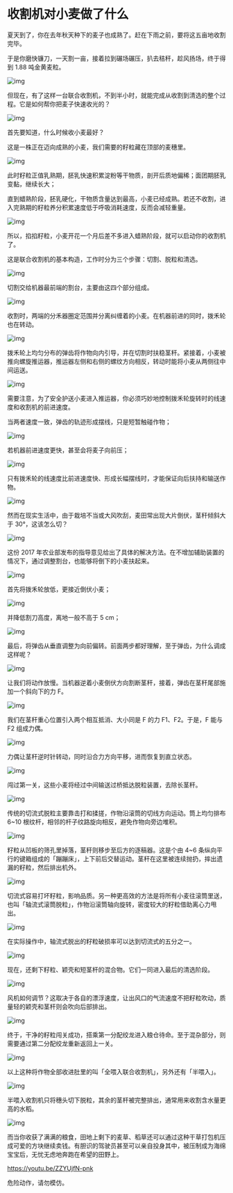 # 收割机对小麦做了什么

夏天到了，你在去年秋天种下的麦子也成熟了。赶在下雨之前，要将这五亩地收割完毕。

于是你磨快镰刀，一天割一亩，接着拉到碾场碾压，扒去秸秆，趁风扬场，终于得到 1.88 吨金黄麦粒。



![img](https://mmbiz.qpic.cn/mmbiz_gif/SlOqFKqEO4FicqrUv5MFW06wHQJ3oQEd1IYhmMB9XOICB3KDhNw1jHGElDGEVas5oh8Paa8fMyjxpvWBcLb4ahA/640?wx_fmt=gif)

但现在，有了这样一台联合收割机，不到半小时，就能完成从收割到清选的整个过程。它是如何帮你把麦子快速收光的？

![img](https://mmbiz.qpic.cn/mmbiz_gif/SlOqFKqEO4FicqrUv5MFW06wHQJ3oQEd10lNBx9k0qGyxhkU9Hoqh3TGqVHcMYkFAoNo0X7xIErgoticQu8oLrwA/640?wx_fmt=gif)

首先要知道，什么时候收小麦最好？

这是一株正在迈向成熟的小麦，我们需要的籽粒藏在顶部的麦穗里。

![img](https://mmbiz.qpic.cn/mmbiz_png/SlOqFKqEO4FicqrUv5MFW06wHQJ3oQEd1QspTQJFYNVbc8FxuIM3bnphKw9hq7Z0647mELWtjGDmMvckHKaWZOg/640?wx_fmt=png)

此时籽粒正值乳熟期，胚乳快速积累淀粉等干物质，剖开后质地偏稀；面团期胚乳变黏，继续长大；

直到蜡熟阶段，胚乳硬化，干物质含量达到最高，小麦已经成熟。若还不收割，进入完熟期的籽粒养分积累速度低于呼吸消耗速度，反而会减轻重量。

![img](https://mmbiz.qpic.cn/mmbiz_png/SlOqFKqEO4FicqrUv5MFW06wHQJ3oQEd1mWZiaoE5icHzeZ6DicKib0gArcp2DTueooic05ZQT8t6lUhMDYibIkXe7gyw/640?wx_fmt=png)

所以，掐掐籽粒，小麦开花一个月后差不多进入蜡熟阶段，就可以启动你的收割机了。

这是联合收割机的基本构造，工作时分为三个步骤：切割、脱粒和清选。

![img](https://mmbiz.qpic.cn/mmbiz_png/SlOqFKqEO4FicqrUv5MFW06wHQJ3oQEd10o8VTFszkcwj7xOqXDH3biclsmtEDDB4ibGFVxvwkSMpfwEujAAMvtkQ/640?wx_fmt=png)

切割交给机器最前端的割台，主要由这四个部分组成。

![img](https://mmbiz.qpic.cn/mmbiz_jpg/SlOqFKqEO4FicqrUv5MFW06wHQJ3oQEd1ic1ZgPSBQoLzUDKpV3sS4EURlXtone54oJTibj4ERBrxQCo7pVgXW3KA/640?wx_fmt=jpeg)

收割时，两端的分禾器圈定范围并分离纠缠着的小麦。在机器前进的同时，拨禾轮也在转动。

![img](https://mmbiz.qpic.cn/mmbiz_gif/SlOqFKqEO4FicqrUv5MFW06wHQJ3oQEd1oZrIP8oALwIEGqD9bJW2EYHibWy4q8UkMBy25jknHmThoCbiabdW8efw/640?wx_fmt=gif)

拨禾轮上均匀分布的弹齿将作物向内引导，并在切割时扶稳茎秆。紧接着，小麦被推向螺旋推运器，推运器左侧和右侧的螺纹方向相反，转动时能将小麦从两侧往中间运送。

![img](https://mmbiz.qpic.cn/mmbiz_gif/SlOqFKqEO4FicqrUv5MFW06wHQJ3oQEd1oFic5MGtYiaDyFRfjgyLQCYVb0w85WshwEPO7oSFS7Ayib1GcdoW8GIbg/640?wx_fmt=gif)

需要注意，为了安全护送小麦进入推运器，你必须巧妙地控制拨禾轮旋转时的线速度和收割机的前进速度。

当两者速度一致，弹齿的轨迹形成摆线，只是短暂触碰作物；

![img](https://mmbiz.qpic.cn/mmbiz_gif/SlOqFKqEO4FicqrUv5MFW06wHQJ3oQEd12Brkyvibox5uDADT0XeISQQFYTCQDXSx8tTpTI003nfaEnnGR4uiaicicg/640?wx_fmt=gif)

若机器前进速度更快，甚至会将麦子向前压；

![img](https://mmbiz.qpic.cn/mmbiz_gif/SlOqFKqEO4FicqrUv5MFW06wHQJ3oQEd1C1eAuh9srMmvQC4jXM1n7enO4Bs9iaxcLaxCwKSNt2BVPBpD0Qn7ScQ/640?wx_fmt=gif)

只有拨禾轮的线速度比前进速度快、形成长幅摆线时，才能保证向后扶持和输送作物。

![img](https://mmbiz.qpic.cn/mmbiz_gif/SlOqFKqEO4FicqrUv5MFW06wHQJ3oQEd1VqkTTicoV3IGuDyqrN5qzyTLgKzQmlA4j0VRI8E0ibqw1fOMUqFXmkFw/640?wx_fmt=gif)

然而在现实生活中，由于栽培不当或大风吹刮，麦田常出现大片倒伏，茎秆倾斜大于 30°，这该怎么切？

![img](https://mmbiz.qpic.cn/mmbiz_jpg/SlOqFKqEO4FicqrUv5MFW06wHQJ3oQEd13M0ag702aV2om7v1c70cEiaxjPWpVzic4Hqft7knOzDcv1vWg6azZBLQ/640?wx_fmt=jpeg)

这份 2017 年农业部发布的指导意见给出了具体的解决方法。在不增加辅助装置的情况下，通过调整割台，也能够将倒下的小麦扶起来。

![img](https://mmbiz.qpic.cn/mmbiz_gif/SlOqFKqEO4FicqrUv5MFW06wHQJ3oQEd1awn9ic5fibP0fCq57JJib4MmSIVPBWqSqp1iaU4AZuCbiaNZZUq8vZaDrhw/640?wx_fmt=gif)

首先将拨禾轮放低，更接近倒伏小麦；

![img](https://mmbiz.qpic.cn/mmbiz_gif/SlOqFKqEO4FicqrUv5MFW06wHQJ3oQEd17KZOskr08x6pXDGKwiaJ3VlKtdfaXMWfj2mJfuKdkBCfdLtal9kR0VQ/640?wx_fmt=gif)

并降低割刀高度，离地一般不高于 5 cm；

![img](https://mmbiz.qpic.cn/mmbiz_gif/SlOqFKqEO4FicqrUv5MFW06wHQJ3oQEd15Xtdc37ylTaACo5bE8b7jNBMHYwxRicnTcibQ1GZBkB7aakMIoZCcf9Q/640?wx_fmt=gif)

最后，将弹齿从垂直调整为向前偏转。前面两步都好理解，至于弹齿，为什么调成这样呢？

![img](https://mmbiz.qpic.cn/mmbiz_gif/SlOqFKqEO4FicqrUv5MFW06wHQJ3oQEd1IxaFu4ZHG2jpFNoiboibUTXuC1KkFJJ0OJgsBhw5iaCW2nf5HdC6MGlUg/640?wx_fmt=gif)

让我们将动作放慢。当机器逆着小麦倒伏方向割断茎秆，接着，弹齿在茎秆尾部施加一个斜向下的力 F。

![img](https://mmbiz.qpic.cn/mmbiz_gif/SlOqFKqEO4FicqrUv5MFW06wHQJ3oQEd1BnQqHkpgzicYh2eia2wI5Z7gRGRHEfz3ICiaNe3XHOMkSHr5s7VeZlzUQ/640?wx_fmt=gif)

我们在茎秆重心位置引入两个相互抵消、大小同是 F 的力 F1、F2。于是，F 能与 F2 组成力偶。

![img](https://mmbiz.qpic.cn/mmbiz_gif/SlOqFKqEO4FicqrUv5MFW06wHQJ3oQEd1Fv3MBhFJYUiawk8ibzKuR8V2Go6Mzq52IcoLAiatsGG82pIBxziaWGBNFg/640?wx_fmt=gif)

力偶让茎秆逆时针转动，同时沿合力方向平移，进而恢复到直立状态。

![img](https://mmbiz.qpic.cn/mmbiz_gif/SlOqFKqEO4FicqrUv5MFW06wHQJ3oQEd1HHewKj2lWYSibPV3YMO4FziacHjANcyHFbEp9ju8jqBhWySibibdib7gCzw/640?wx_fmt=gif)

闯过第一关，这些小麦将经过中间输送过桥抵达脱粒装置，去除长茎秆。

![img](https://mmbiz.qpic.cn/mmbiz_gif/SlOqFKqEO4FicqrUv5MFW06wHQJ3oQEd13xlzibSl28UWKn6oVdUFRSNicyAvs3aYa4Dm3M5sl6kkJiaBdILT6ia81Q/640?wx_fmt=gif)

传统的切流式脱粒主要靠击打和揉搓，作物沿滚筒的切线方向运动。筒上均匀排布 6~10 根纹杆，相邻的杆子纹路旋向相反，避免作物向旁边堆积。

![img](https://mmbiz.qpic.cn/mmbiz_gif/SlOqFKqEO4FicqrUv5MFW06wHQJ3oQEd1Dewut4Xem5zN4qKKREDSiaG5E1MtJFnhMSeQGCGYBicj4XiaRFaotCPEQ/640?wx_fmt=gif)

籽粒从凹板的筛孔里掉落，茎秆则移步至后方的逐稿器。这是个由 4~6 条纵向平行的键箱组成的「蹦蹦床」，上下前后交替运动。茎秆在这里被连续抛扔，摔出遗漏的籽粒，然后排出机外。

![img](https://mmbiz.qpic.cn/mmbiz_gif/SlOqFKqEO4FicqrUv5MFW06wHQJ3oQEd1R08l9B8licComp7fZNeUmaGJcmRiak4aLTDGEFjkSU2qNLMXNhFpdRRA/640?wx_fmt=gif)

切流式容易打坏籽粒，影响品质。另一种更高效的方法是将所有小麦往滚筒里送，也叫「轴流式滚筒脱粒」，作物沿滚筒轴向旋转，密度较大的籽粒借助离心力甩出。

![img](https://mmbiz.qpic.cn/mmbiz_gif/SlOqFKqEO4FicqrUv5MFW06wHQJ3oQEd1fZicWuBUFqTwNTyiayqu67HptgcI1EWuOguktYZprgymnaY6ZyZSaibhw/640?wx_fmt=gif)

在实际操作中，轴流式脱出的籽粒破损率可以达到切流式的五分之一。

![img](https://mmbiz.qpic.cn/mmbiz_png/SlOqFKqEO4FicqrUv5MFW06wHQJ3oQEd1FKbqKnygkdYrVABntGSt9FdyX4qupM6TKtjibXQQyNkt9x9peyOXWIg/640?wx_fmt=png)

现在，还剩下籽粒、颖壳和短茎杆的混合物。它们一同进入最后的清选阶段。

![img](https://mmbiz.qpic.cn/mmbiz_gif/SlOqFKqEO4FicqrUv5MFW06wHQJ3oQEd1PXFtbsDeJVffRS180ibIBH0MhFqrshvJE2iacd11My006Hwbw5kBs53w/640?wx_fmt=gif)

风机如何调节？这取决于各自的漂浮速度，让出风口的气流速度不把籽粒吹动，质量轻的颖壳和茎杆则会吹向后部排出。

![img](https://mmbiz.qpic.cn/mmbiz_png/SlOqFKqEO4FicqrUv5MFW06wHQJ3oQEd1ib52szf6VBV7tTKRibKRQgWQfpXckVj4APHSNk6Ly7jQibd30BXicCMkMA/640?wx_fmt=png)

终于，干净的籽粒闯关成功，搭乘第一分配绞龙进入粮仓待命。至于混杂部分，则需要通过第二分配绞龙重新返回上一关。

![img](https://mmbiz.qpic.cn/mmbiz_gif/SlOqFKqEO4FicqrUv5MFW06wHQJ3oQEd1fLpnibsyIOBNJAOKGtr2nlkibqIvqsia0grKcWDtjgUyxB0Dl0OSAXsjw/640?wx_fmt=gif)

以上这种将作物全部收进肚里的叫「全喂入联合收割机」，另外还有「半喂入」。

![img](https://mmbiz.qpic.cn/mmbiz_png/SlOqFKqEO4FicqrUv5MFW06wHQJ3oQEd1J56DzQ77vGnsCvObGyyxvdaOb9WJRE3JgEeaGic4MUMLBGUSAw8sY6g/640?wx_fmt=png)

半喂入收割机只将穗头切下脱粒，其余的茎杆被完整排出，通常用来收割含水量更高的水稻。

![img](https://mmbiz.qpic.cn/mmbiz_gif/SlOqFKqEO4Fky8DU1cUJN4NUdnjF4ZVHb6kh2Dfvc1oEnOQYDNhxOHKPYUuibicAJO8n6JgibtQCgx0nvFkdkfAAQ/640?wx_fmt=gif)

而当你收获了满满的粮食，田地上剩下的麦草、稻草还可以通过这种干草打包机压成可爱的方块继续卖钱。有胆识的驾驶员甚至可以亲自投身其中，被压制成为海绵宝宝后，无忧无虑地奔跑在希望的田野上。

https://youtu.be/ZZYUjfN-pnk

危险动作，请勿模仿。

